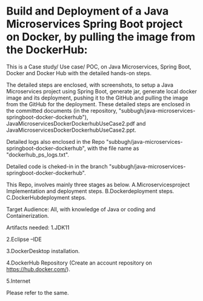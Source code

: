 Build and Deployment of a Java Microservices Spring Boot project on Docker, by pulling the image from the DockerHub:
========================================================================================================================

This is a Case study/ Use case/ POC, on Java Microservices, Spring Boot, Docker and Docker Hub with the detailed hands-on steps.

The detailed steps are enclosed, with screenshots, to setup a Java Microservices project using Spring Boot, generate jar, generate local docker image and its deployment, pushing it to the GitHub and pulling the image from the GitHub for the deployment. 
These detailed steps are enclosed in the committed documents (in the repository, "subbugh/java-microservices-springboot-docker-dockerhub"), JavaMicroservicesDockerDockerhubUseCase2.pdf and JavaMicroservicesDockerDockerhubUseCase2.ppt.

Detailed logs also enclosed in the Repo "subbugh/java-microservices-springboot-docker-dockerhub", with the file name as "dockerhub_ps_logs.txt".

Detailed code is cheked-in in the branch "subbugh/java-microservices-springboot-docker-dockerhub".

This Repo, involves mainly three stages as below.
A.Microservicesproject Implementation and deployment steps.
B.Dockerdeployment steps.
C.DockerHubdeployment steps.

Target Audience:
All, with knowledge of Java or coding and Containerization.

Artifacts needed:
1.JDK11

2.Eclipse –IDE

3.DockerDesktop installation.

4.DockerHub Repository (Create an account repository on https://hub.docker.com/).

5.Internet

Please refer to the same.
